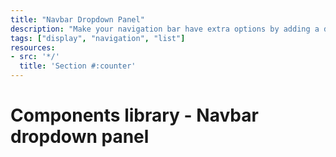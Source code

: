 ```yaml
---
title: "Navbar Dropdown Panel"
description: "Make your navigation bar have extra options by adding a dropdown panel."
tags: ["display", "navigation", "list"]
resources:
- src: '*/'
  title: 'Section #:counter'
---
```



# Components library - Navbar dropdown panel